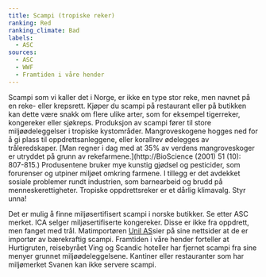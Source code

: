 ```yaml
---
title: Scampi (tropiske reker)
ranking: Red
ranking_climate: Bad
labels:
  - ASC
sources: 
  - ASC
  - WWF
  - Framtiden i våre hender
---
```

Scampi som vi kaller det i Norge, er ikke en type stor reke, men navnet på en reke- eller krepsrett. Kjøper du scampi på restaurant eller på butikken kan dette være snakk om flere ulike arter, som for eksempel tigerreker, kongereker eller sjøkreps. Produksjon av scampi fører til store miljøødeleggelser i tropiske kystområder. Mangroveskogene hogges ned for å gi plass til oppdrettsanleggene, eller korallrev ødelegges av tråleredskaper. [Man regner i dag med at 35% av verdens mangroveskoger er utryddet på grunn av rekefarmene.](http://BioScience (2001) 51 (10): 807-815.) Produsentene bruker mye kunstig gjødsel og pesticider, som forurenser og utpiner miljøet omkring farmene. I tillegg er det avdekket sosiale problemer rundt industrien, som barnearbeid og brudd på menneskerettigheter. Tropiske oppdrettsreker er et dårlig klimavalg. Styr unna!

Det er mulig å finne miljøsertifisert scampi i norske butikker. Se etter ASC merket. ICA selger miljøsertifiserte kongereker. Disse er ikke fra oppdrett, men fanget med trål. Matimportøren [Unil AS](https://unil.no/samfunnsansvar/barekraftige-produkter/)sier på sine nettsider at de er importør av bærekraftig scampi. Framtiden i våre hender forteller at Hurtigruten, reisebyrået Ving og Scandic hoteller har fjernet scampi fra sine menyer grunnet miljøødeleggelsene. Kantiner eller restauranter som har miljømerket Svanen kan ikke servere scampi.
